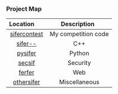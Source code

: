 ### Project Map

| Location         | Description                                                                          |
|:----------------:|:------------------------------------------------------------------------------------:|
| [sifercontest](https://github.com/Surufel/Personal/tree/master/2.sifercontest)   | My competition code  |
| [sifer--](https://github.com/Surufel/Personal/tree/master/0.sifer--)             | C++                  |
| [pysifer](https://github.com/Surufel/Personal/tree/master/1.pysifer)             | Python               |
| [secsif](https://github.com/Surufel/Personal/tree/master/5.secsif)               | Security             |
| [ferfer](https://github.com/Surufel/Personal/tree/master/3.ferfer)               | Web                  |
| [othersifer](https://github.com/Surufel/Personal/tree/master/4.othersifer)       | Miscellaneous        |
